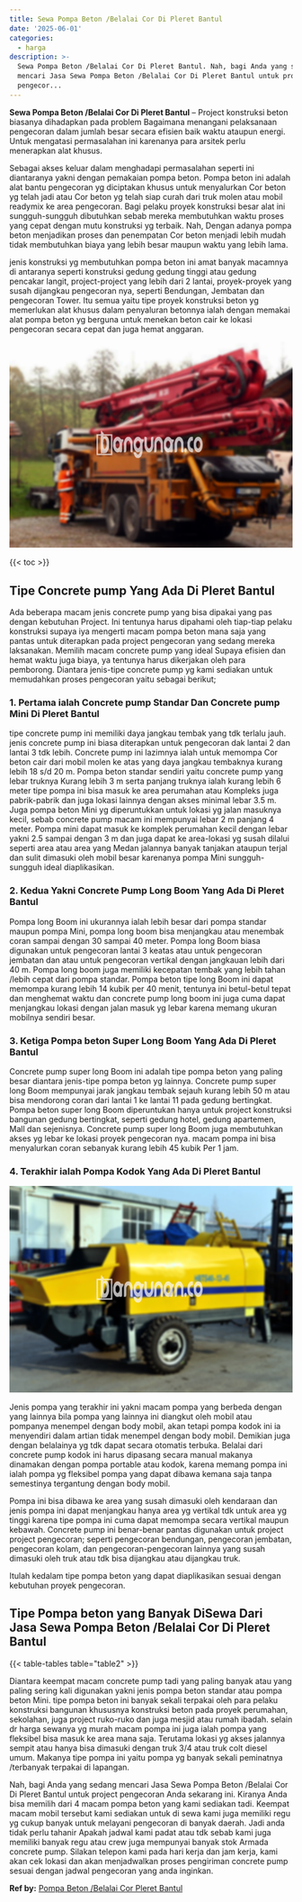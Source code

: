 ```yaml
---
title: Sewa Pompa Beton /Belalai Cor Di Pleret Bantul
date: '2025-06-01'
categories:
  - harga
description: >-
  Sewa Pompa Beton /Belalai Cor Di Pleret Bantul. Nah, bagi Anda yang sedang
  mencari Jasa Sewa Pompa Beton /Belalai Cor Di Pleret Bantul untuk project
  pengecor...
---
```


**Sewa Pompa Beton /Belalai Cor Di Pleret Bantul** – Project konstruksi beton biasanya dihadapkan pada problem Bagaimana menangani pelaksanaan pengecoran dalam jumlah besar secara efisien baik waktu ataupun energi. Untuk mengatasi permasalahan ini karenanya para arsitek perlu menerapkan alat khusus.

Sebagai akses keluar dalam menghadapi permasalahan seperti ini diantaranya yakni dengan pemakaian pompa beton. Pompa beton ini adalah alat bantu pengecoran yg diciptakan khusus untuk menyalurkan Cor beton yg telah jadi atau Cor beton yg telah siap curah dari truk molen atau mobil readymix ke area pengecoran. Bagi pelaku proyek konstruksi besar alat ini sungguh-sungguh dibutuhkan sebab mereka membutuhkan waktu proses yang cepat dengan mutu konstruksi yg terbaik. Nah, Dengan adanya pompa beton menjadikan proses dan penempatan Cor beton menjadi lebih mudah tidak membutuhkan biaya yang lebih besar maupun waktu yang lebih lama.

jenis konstruksi yg membutuhkan pompa beton ini amat banyak macamnya di antaranya seperti konstruksi gedung gedung tinggi atau gedung pencakar langit, project-project yang lebih dari 2 lantai, proyek-proyek yang susah dijangkau pengecoran nya, seperti Bendungan, Jembatan dan pengecoran Tower. Itu semua yaitu tipe proyek konstruksi beton yg memerlukan alat khusus dalam penyaluran betonnya ialah dengan memakai alat pompa beton yg berguna untuk menekan beton cair ke lokasi pengecoran secara cepat dan juga hemat anggaran.

![Sewa Pompa Beton /Belalai Cor Di Pleret Bantul](/images/sewa-concrete-pump-37.png)

{{< toc >}}

## Tipe Concrete pump Yang Ada Di Pleret Bantul

Ada beberapa macam jenis concrete pump yang bisa dipakai yang pas dengan kebutuhan Project. Ini tentunya harus dipahami oleh tiap-tiap pelaku konstruksi supaya iya mengerti macam pompa beton mana saja yang pantas untuk diterapkan pada project pengecoran yang sedang mereka laksanakan. Memilih macam concrete pump yang ideal Supaya efisien dan hemat waktu juga biaya, ya tentunya harus dikerjakan oleh para pemborong. Diantara jenis-tipe concrete pump yg kami sediakan untuk memudahkan proses pengecoran yaitu sebagai berikut;

### 1\. Pertama ialah Concrete pump Standar Dan Concrete pump Mini Di Pleret Bantul

tipe concrete pump ini memiliki daya jangkau tembak yang tdk terlalu jauh. jenis concrete pump ini biasa diterapkan untuk pengecoran dak lantai 2 dan lantai 3 tdk lebih. Concrete pump ini lazimnya ialah untuk memompa Cor beton cair dari mobil molen ke atas yang daya jangkau tembaknya kurang lebih 18 s/d 20 m. Pompa beton standar sendiri yaitu concrete pump yang lebar truknya Kurang lebih 3 m serta panjang truknya ialah kurang lebih 6 meter tipe pompa ini bisa masuk ke area perumahan atau Kompleks juga pabrik-pabrik dan juga lokasi lainnya dengan akses minimal lebar 3.5 m. Juga pompa beton Mini yg diperuntukkan untuk lokasi yg jalan masuknya kecil, sebab concrete pump macam ini mempunyai lebar 2 m panjang 4 meter. Pompa mini dapat masuk ke komplek perumahan kecil dengan lebar yakni 2.5 sampai dengan 3 m dan juga dapat ke area-lokasi yg susah dilalui seperti area atau area yang Medan jalannya banyak tanjakan ataupun terjal dan sulit dimasuki oleh mobil besar karenanya pompa Mini sungguh-sungguh ideal diaplikasikan.

### 2\. Kedua Yakni Concrete Pump Long Boom Yang Ada Di Pleret Bantul

Pompa long Boom ini ukurannya ialah lebih besar dari pompa standar maupun pompa Mini, pompa long boom bisa menjangkau atau menembak coran sampai dengan 30 sampai 40 meter. Pompa long Boom biasa digunakan untuk pengecoran lantai 3 keatas atau untuk pengecoran jembatan dan atau untuk pengecoran vertikal dengan jangkauan lebih dari 40 m. Pompa long boom juga memiliki kecepatan tembak yang lebih tahan /lebih cepat dari pompa standar. Pompa beton tipe long Boom ini dapat memompa kurang lebih 14 kubik per 40 menit, tentunya ini betul-betul tepat dan menghemat waktu dan concrete pump long boom ini juga cuma dapat menjangkau lokasi dengan jalan masuk yg lebar karena memang ukuran mobilnya sendiri besar.

### 3\. Ketiga Pompa beton Super Long Boom Yang Ada Di Pleret Bantul

Concrete pump super long Boom ini adalah tipe pompa beton yang paling besar diantara jenis-tipe pompa beton yg lainnya. Concrete pump super long Boom mempunyai jarak jangkau tembak sejauh kurang lebih 50 m atau bisa mendorong coran dari lantai 1 ke lantai 11 pada gedung bertingkat. Pompa beton super long Boom diperuntukan hanya untuk project konstruksi bangunan gedung bertingkat, seperti gedung hotel, gedung apartemen, Mall dan sejenisnya. Concrete pump super long Boom juga membutuhkan akses yg lebar ke lokasi proyek pengecoran nya. macam pompa ini bisa menyalurkan coran sebanyak kurang lebih 45 kubik Per 1 jam.

### 4\. Terakhir ialah Pompa Kodok Yang Ada Di Pleret Bantul

![Sewa Pompa Beton /Belalai Cor Di Pleret Bantul](/images/sewa-concrete-pump-20.png)

Jenis pompa yang terakhir ini yakni macam pompa yang berbeda dengan yang lainnya bila pompa yang lainnya ini diangkut oleh mobil atau pompanya menempel dengan body mobil, akan tetapi pompa kodok ini ia menyendiri dalam artian tidak menempel dengan body mobil. Demikian juga dengan belalainya yg tdk dapat secara otomatis terbuka. Belalai dari concrete pump kodok ini harus dipasang secara manual makanya dinamakan dengan pompa portable atau kodok, karena memang pompa ini ialah pompa yg fleksibel pompa yang dapat dibawa kemana saja tanpa semestinya tergantung dengan body mobil.

Pompa ini bisa dibawa ke area yang susah dimasuki oleh kendaraan dan jenis pompa ini dapat menjangkau hanya area yg vertikal tdk untuk area yg tinggi karena tipe pompa ini cuma dapat memompa secara vertikal maupun kebawah. Concrete pump ini benar-benar pantas digunakan untuk project project pengecoran; seperti pengecoran bendungan, pengecoran jembatan, pengecoran kolam, dan pengecoran-pengecoran lainnya yang susah dimasuki oleh truk atau tdk bisa dijangkau atau dijangkau truk.

Itulah kedalam tipe pompa beton yang dapat diaplikasikan sesuai dengan kebutuhan proyek pengecoran.

## Tipe Pompa beton yang Banyak DiSewa Dari Jasa Sewa Pompa Beton /Belalai Cor Di Pleret Bantul

{{< table-tables table="table2" >}}

Diantara keempat macam concrete pump tadi yang paling banyak atau yang paling sering kali digunakan yakni jenis pompa beton standar atau pompa beton Mini. tipe pompa beton ini banyak sekali terpakai oleh para pelaku konstruksi bangunan khususnya konstruksi beton pada proyek perumahan, sekolahan, juga project ruko-ruko dan juga mesjid atau rumah ibadah. selain dr harga sewanya yg murah macam pompa ini juga ialah pompa yang fleksibel bisa masuk ke area mana saja. Terutama lokasi yg akses jalannya sempit atau hanya bisa dimasuki dengan truk 3/4 atau truk colt diesel umum. Makanya tipe pompa ini yaitu pompa yg banyak sekali peminatnya /terbanyak terpakai di lapangan.

Nah, bagi Anda yang sedang mencari Jasa Sewa Pompa Beton /Belalai Cor Di Pleret Bantul untuk project pengecoran Anda sekarang ini. Kiranya Anda bisa memilih dari 4 macam pompa beton yang kami sediakan tadi. Keempat macam mobil tersebut kami sediakan untuk di sewa kami juga memiliki regu yg cukup banyak untuk melayani pengecoran di banyak daerah. Jadi anda tidak perlu tahanir Apakah jadwal kami padat atau tdk sebab kami juga memiliki banyak regu atau crew juga mempunyai banyak stok Armada concrete pump. Silakan telepon kami pada hari kerja dan jam kerja, kami akan cek lokasi dan akan menjadwalkan proses pengiriman concrete pump sesuai dengan jadwal pengecoran yang anda inginkan.

**Ref by:** [Pompa Beton /Belalai Cor Pleret Bantul](https://id.wikipedia.org/wiki/Pompa)
